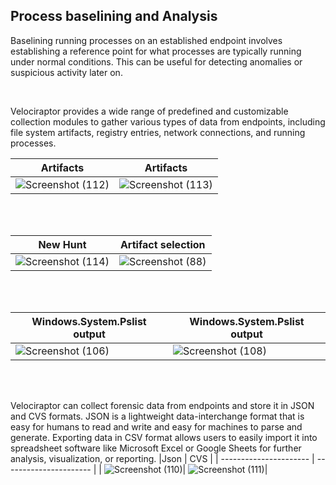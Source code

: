 
## Process baselining and Analysis

Baselining running processes on an established endpoint involves establishing a reference point for what processes are typically running under normal conditions. This can be useful for detecting anomalies or suspicious activity later on.

<br/>


Velociraptor provides a wide range of predefined and customizable collection modules to gather various types of data from endpoints, including file system artifacts, registry entries, network connections, and running processes.


 |Artifacts             | Artifacts               |
| ---------------------- | ---------------------- |
| ![Screenshot (112)](https://github.com/Hacosta21/Process-Analysis/assets/65152491/01e29f3f-8862-4bf6-ae0d-4cf026e5f401) | ![Screenshot (113)](https://github.com/Hacosta21/Process-Analysis/assets/65152491/e299cfc3-c8be-4445-9be2-ca8daaa35e81)|


<br/>
<br/>


|New Hunt           | Artifact selection           |
| ---------------------- | ---------------------- |
| ![Screenshot (114)](https://github.com/Hacosta21/Process-Analysis/assets/65152491/76d97b28-7910-4b72-9435-3128cbcabd7b) | ![Screenshot (88)](https://github.com/Hacosta21/Process-Analysis/assets/65152491/aef524a6-54ec-4704-8ac8-7e217de08578)|


<br/>
<br/>

|Windows.System.Pslist output            | Windows.System.Pslist output              |
| ---------------------- | ---------------------- |
| ![Screenshot (106)](https://github.com/Hacosta21/Process-Analysis/assets/65152491/1c9c2f7f-a77d-467e-8455-a9512ec001b7) | ![Screenshot (108)](https://github.com/Hacosta21/Process-Analysis/assets/65152491/4f7ee384-145c-44d2-8499-aa68701d7128)|



<br/>
<br/>

Velociraptor can collect forensic data from endpoints and store it in JSON and CVS formats. JSON is a lightweight data-interchange format that is easy for humans to read and write and easy for machines to parse and generate. Exporting data in CSV format allows users to easily import it into spreadsheet software like Microsoft Excel or Google Sheets for further analysis, visualization, or reporting.
 |Json           | CVS              |
| ---------------------- | ---------------------- |
| ![Screenshot (110)](https://github.com/Hacosta21/Process-Analysis/assets/65152491/5afef217-f3e4-4321-aece-289c44110bc7)| ![Screenshot (111)](https://github.com/Hacosta21/Process-Analysis/assets/65152491/489cdbf6-0a51-4cb3-b305-ac2d02a82f9f)|



